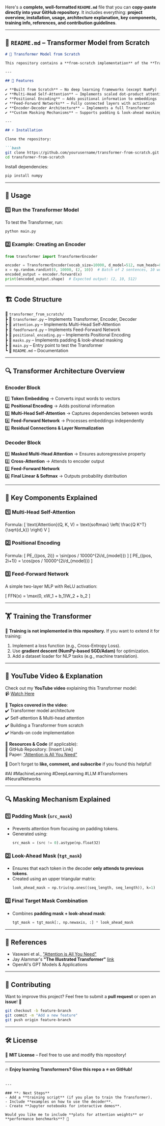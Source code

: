 Here's a **complete, well-formatted `README.md`** file that you can **copy-paste directly into your GitHub repository**. It includes everything: **project overview, installation, usage, architecture explanation, key components, training info, references, and contribution guidelines**.

---

## **📜 `README.md` – Transformer Model from Scratch**  

```md
# 🚀 Transformer Model from Scratch

This repository contains a **from-scratch implementation** of the **Transformer architecture** using **NumPy**. The model is inspired by the paper ["Attention is All You Need"](https://arxiv.org/abs/1706.03762) and implements **multi-head self-attention, positional encoding, feed-forward networks, and masking**.

---

## 📌 Features

✔️ **Built from Scratch** – No deep learning frameworks (except NumPy)  
✔️ **Multi-Head Self-Attention** – Implements scaled dot-product attention  
✔️ **Positional Encoding** – Adds positional information to embeddings  
✔️ **Feed-Forward Networks** – Fully connected layers with activation  
✔️ **Encoder-Decoder Architecture** – Implements a full Transformer  
✔️ **Custom Masking Mechanisms** – Supports padding & look-ahead masking  

---

## ⚡ Installation

Clone the repository:

```bash
git clone https://github.com/yourusername/transformer-from-scratch.git
cd transformer-from-scratch
```

Install dependencies:

```bash
pip install numpy
```

---

## 🚀 Usage

### **1️⃣ Run the Transformer Model**
To test the Transformer, run:

```bash
python main.py
```

### **2️⃣ Example: Creating an Encoder**
```python
from transformer import TransformerEncoder

encoder = TransformerEncoder(vocab_size=10000, d_model=512, num_heads=8, num_layers=6, d_ff=2048)
x = np.random.randint(0, 10000, (2, 10))  # Batch of 2 sentences, 10 words each
encoded_output = encoder.forward(x)
print(encoded_output.shape)  # Expected output: (2, 10, 512)
```

---

## 🏗️ Code Structure

📂 `transformer_from_scratch/`  
┣ 📜 `transformer.py` – Implements Transformer, Encoder, Decoder  
┣ 📜 `attention.py` – Implements Multi-Head Self-Attention  
┣ 📜 `feedforward.py` – Implements Feed-Forward Network  
┣ 📜 `positional_encoding.py` – Implements Positional Encoding  
┣ 📜 `masks.py` – Implements padding & look-ahead masking  
┣ 📜 `main.py` – Entry point to test the Transformer  
┗ 📜 `README.md` – Documentation  

---

## 🔍 Transformer Architecture Overview

### **Encoder Block**
1️⃣ **Token Embedding** → Converts input words to vectors  
2️⃣ **Positional Encoding** → Adds positional information  
3️⃣ **Multi-Head Self-Attention** → Captures dependencies between words  
4️⃣ **Feed-Forward Network** → Processes embeddings independently  
5️⃣ **Residual Connections & Layer Normalization**  

### **Decoder Block**
1️⃣ **Masked Multi-Head Attention** → Ensures autoregressive property  
2️⃣ **Cross-Attention** → Attends to encoder output  
3️⃣ **Feed-Forward Network**  
4️⃣ **Final Linear & Softmax** → Outputs probability distribution  

---

## 🧩 Key Components Explained

### **1️⃣ Multi-Head Self-Attention**
Formula:
\[
\text{Attention}(Q, K, V) = \text{softmax} \left( \frac{Q K^T}{\sqrt{d_k}} \right) V
\]

### **2️⃣ Positional Encoding**
Formula:
\[
PE_{(pos, 2i)} = \sin(pos / 10000^{2i/d_{model}})
\]
\[
PE_{(pos, 2i+1)} = \cos(pos / 10000^{2i/d_{model}})
\]

### **3️⃣ Feed-Forward Network**
A simple two-layer MLP with ReLU activation:

\[
FFN(x) = \max(0, xW_1 + b_1)W_2 + b_2
\]

---

## 🏋️ Training the Transformer

🚧 **Training is not implemented in this repository.** If you want to extend it for training:  
1. Implement a loss function (e.g., Cross-Entropy Loss).  
2. Use **gradient descent (NumPy-based SGD/Adam)** for optimization.  
3. Add a dataset loader for NLP tasks (e.g., machine translation).  

---

## 🎥 YouTube Video & Explanation

Check out my **YouTube video** explaining this Transformer model:  
📹 [Watch Here](https://youtu.be/iFH8ZAWyLI4)  

🔹 **Topics covered in the video**:  
✔️ Transformer model architecture  
✔️ Self-attention & Multi-head attention  
✔️ Building a Transformer from scratch  
✔️ Hands-on code implementation  

🔹 **Resources & Code** (if applicable):  
📜 GitHub Repository: [Insert Link]  
📘 Paper: ["Attention is All You Need"](https://arxiv.org/abs/1706.03762)  

🎥 Don’t forget to **like, comment, and subscribe** if you found this helpful!  

#AI #MachineLearning #DeepLearning #LLM #Transformers #NeuralNetworks  

---

## 🔍 Masking Mechanism Explained

### **1️⃣ Padding Mask (`src_mask`)**
- Prevents attention from focusing on padding tokens.
- Generated using:
  ```python
  src_mask = (src != 0).astype(np.float32)
  ```

### **2️⃣ Look-Ahead Mask (`tgt_mask`)**
- Ensures that each token in the decoder **only attends to previous tokens**.
- Created using an upper triangular matrix:
  ```python
  look_ahead_mask = np.triu(np.ones((seq_length, seq_length)), k=1)
  ```

### **3️⃣ Final Target Mask Combination**
- Combines **padding mask + look-ahead mask**:
  ```python
  tgt_mask = tgt_mask[:, np.newaxis, :] * look_ahead_mask
  ```

---

## 📝 References

- Vaswani et al., ["Attention is All You Need"](https://arxiv.org/abs/1706.03762)  
- Jay Alammar's **"The Illustrated Transformer"** [link](https://jalammar.github.io/illustrated-transformer/)  
- OpenAI's GPT Models & Applications  

---

## 🌟 Contributing

Want to improve this project? Feel free to submit a **pull request** or open an **issue**! 🚀  

```bash
git checkout -b feature-branch
git commit -m "Add a new feature"
git push origin feature-branch
```

---

## 🛠️ License

📜 **MIT License** – Feel free to use and modify this repository!  

---

🔥 **Enjoy learning Transformers? Give this repo a ⭐ on GitHub!**  
```

---

### **💡 Next Steps**
- Add a **training script** (if you plan to train the Transformer).
- Include **examples on how to use the decoder**.
- Create **Jupyter notebooks for interactive demos**.

Would you like me to include **plots for attention weights** or **performance benchmarks**? 🚀
